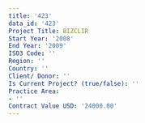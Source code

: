 ```yaml
---
title: '423'
data_id: '423'
Project Title: BIZCLIR
Start Year: '2008'
End Year: '2009'
ISO3 Code: ''
Region: ''
Country: ''
Client/ Donor: ''
Is Current Project? (true/false): ''
Practice Area:
- ''
Contract Value USD: '24000.00'
---
```


